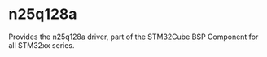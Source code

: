 # n25q128a
Provides the n25q128a driver, part of the STM32Cube BSP Component for all STM32xx series.
